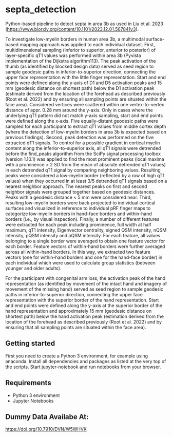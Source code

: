 # septa_detection

Python-based pipeline to detect septa in area 3b as used in Liu et al. 2023 (https://www.biorxiv.org/content/10.1101/2023.12.01.567841v3).

To investigate low-myelin borders in human area 3b, a multimodal surface-based mapping approach was applied to each individual dataset. First, multidimensional sampling (inferior to superior, anterior to posterior) of layer-specific qT1 values was performed within area 3b (Pyvista implementation of the Dijkstra algorithm113). The peak activation of the thumb (as identified by blocked design data) served as seed region to sample geodesic paths in inferior-to-superior direction, connecting the upper face representation with the little finger representation. Start and end points were defined along the y-axis of D1 and D5 activation peaks and 15 mm (geodesic distance on shortest path) below the D1 activation peak (estimate derived from the location of the forehead as described previously (Root et al. 2022) and by ensuring all sampling points are situated within the face area). Considered vertices were scattered within one vertex-to-vertex distance of appr. 0.28 mm around the y-axis. Only in cases where the underlying qT1 pattern did not match y-axis sampling, start and end points were defined along the x-axis. Five equally-distant geodesic paths were sampled for each participant to extract qT1 values from middle cortex depth (where the detection of low-myelin borders in area 3b is expected based on previous findings). Second, peak detection was performed on the five extracted qT1 signals. To control for a possible gradient in cortical myelin content along the inferior-to-superior axis, all qT1 signals were detrended before the find_peaks algorithm from the SciPy signal processing toolbox (version 1.10.1) was applied to find the most prominent peaks (local maxima with a prominence > 2 SD from the mean of absolute detrended qT1 values) in each detrended qT1 signal by comparing neighboring values. Resulting peaks were considered a low-myelin border (reflected by a row of high qT1 values) when they occurred in at least 3/5 detrended qT1 signals based on a nearest neighbor approach. The nearest peaks on first and second neighbor signals were grouped together based on geodesic distances. Peaks with a geodesic distance < 5 mm were considered near. Third, resulting low-myelin borders were back-projected to individual cortical surfaces and visualized in reference to individual pRF finger maps to categorize low-myelin borders in hand-face borders and within-hand borders (i.e., by visual inspection). Finally, a number of different features were extracted for each peak including prominence, full width at half maximum, qT1 intensity, Eigenvector centrality, signed QSM intensity, nQSM intensity, pQSM intensity and aQSM intensity. For each feature, all values belonging to a single border were averaged to obtain one feature vector for each border. Feature vectors of within-hand borders were further averaged across all within-hand borders. In this way, we extracted two feature vectors (one for within-hand borders and one for the hand-face border) in each individual which were used to calculate group statistics (between younger and older adults).

For the participant with congenital arm loss, the activation peak of the hand representation (as identified by movement of the intact hand and imagery of movement of the missing hand) served as seed region to sample geodesic paths in inferior-to-superior direction, connecting the upper face representation with the superior border of the hand representation. Start and end points were defined along the y-axis at the superior border of the hand representation and approximately 15 mm (geodesic distance on shortest path) below the hand activation peak (estimation derived from the location of the forehead as described previously (Root et al. 2022) and by ensuring that all sampling points are situated within the face area).

## Getting started

First you need to create a Python 3 environment, for example using anaconda. Install all dependencies and packages as listed at the very top of the scripts. Start jupyter-notebook and run notebooks from your browser.

## Requirements

- Python 3 environment
- Jupyter Notebooks

## Dummy Data Availabe At:

https://doi.org/10.7910/DVN/W5WHVK

